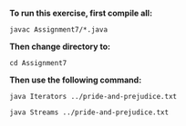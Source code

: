 **To run this exercise, first compile all:**

```
javac Assignment7/*.java
```
**Then change directory to:**

```
cd Assignment7
```

**Then use the following command:**

```
java Iterators ../pride-and-prejudice.txt
```
```
java Streams ../pride-and-prejudice.txt
```

